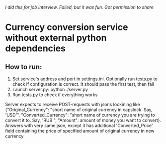 *I did this for job interview. Failed, but it was fun. Got permission to share*

# Currency conversion service without external python dependencies

## How to run:

1. Set service's address and port in settings.ini. Optionally run tests.py to check if configuration is correct. It should pass the first test, then fail
2. Launch server.py: python ./server.py
3. Run tests.py to check if everything works

Server expects to receive POST-requests with jsons lookining like {"Original_Currency": "short name of original currency in capslock. Say, 'USD'", "Converted_Currency": "short name of currency you are trying to convert it to. Say, 'RUB'", "Amount": amount of money you want to convert}. Answers with very same json, except it has additional 'Converted_Price' field containing the price of specified amount of original currency in new currency
